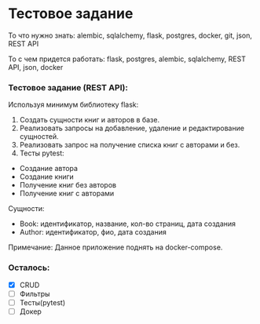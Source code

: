 # Тестовое задание

То что нужно знать: alembic, sqlalchemy, flask, postgres, docker, git, json, REST API

То с чем придется работать: flask, postgres, alembic, sqlalchemy, REST API, json, docker


### Тестовое задание (REST API):
Используя минимум библиотеку flask:
1. Создать  сущности книг и авторов в базе.
2. Реализовать запросы на добавление, удаление и редактирование сущностей.
3. Реализовать запрос на получение списка книг с авторами и без.
4. Тесты pytest:
- Создание автора
- Создание книги
- Получение книг без авторов
- Получение книг с авторами


Сущности:
- Book: идентификатор, название, кол-во страниц, дата создания
- Author: идентификатор, фио, дата создания

Примечание:
Данное приложение поднять на docker-compose.


### Осталось:
 - [x] CRUD
 - [ ] Фильтры
 - [ ] Тесты(pytest)
 - [ ] Докер
